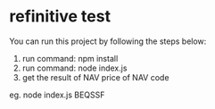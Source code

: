 ﻿# refinitive test
 You can run this project by following the steps below:
1. run command: npm install 
2. run command: node index.js <NAV code> 
3. get the result of NAV price of NAV code

eg. node index.js BEQSSF
